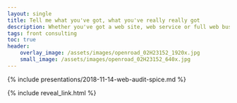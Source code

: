 ```yaml
---
layout: single
title: Tell me what you've got, what you've really really got
description: Whether you've got a web site, web service or full web business, understanding where it's at requires a clear view of where it's headed.
tags: front consulting
toc: true
header:
    overlay_image: /assets/images/openroad_02H23152_1920x.jpg
    small_image: /assets/images/openroad_02H23152_640x.jpg
---
```


{% include presentations/2018-11-14-web-audit-spice.md %}

{% include reveal_link.html %}
